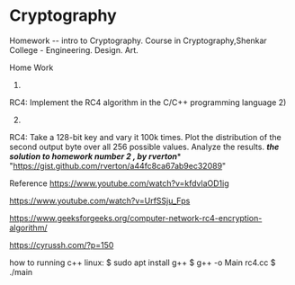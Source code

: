 # Cryptography

Homework -- intro to Cryptography.
Course in Cryptography,Shenkar College - Engineering. Design. Art. 

Home Work 

1)

RC4: Implement the RC4 algorithm in the C/C++ programming language 2) 

2)

RC4: Take a 128-bit key and vary it 100k times. 
Plot the distribution of the second output byte over all 256 possible values. Analyze the results. 
***the solution to homework number 2 , by rverton****
"https://gist.github.com/rverton/a44fc8ca67ab9ec32089"


Reference
https://www.youtube.com/watch?v=kfdvlaOD1ig 

https://www.youtube.com/watch?v=UrfSSju_Fps

https://www.geeksforgeeks.org/computer-network-rc4-encryption-algorithm/

https://cyrussh.com/?p=150


how to running c++ linux:
$ sudo apt install g++
$ g++ -o Main rc4.cc
$ ./main 
